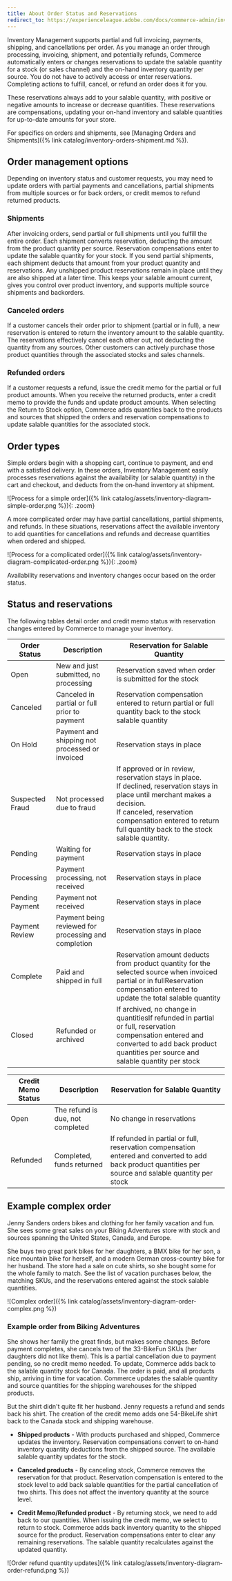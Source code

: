 ```yaml
---
title: About Order Status and Reservations
redirect_to: https://experienceleague.adobe.com/docs/commerce-admin/inventory/basics/order-status.html
---
```


Inventory Management supports partial and full invoicing, payments, shipping, and cancellations per order. As you manage an order through processing, invoicing, shipment, and potentially refunds, Commerce automatically enters or changes reservations to update the salable quantity for a stock (or sales channel) and the on-hand inventory quantity per source. You do not have to actively access or enter reservations. Completing actions to fulfill, cancel, or refund an order does it for you.

These reservations always add to your salable quantity, with positive or negative amounts to increase or decrease quantities. These reservations are compensations, updating your on-hand inventory and salable quantities for up-to-date amounts for your store.

For specifics on orders and shipments, see [Managing Orders and Shipments]({% link catalog/inventory-orders-shipment.md %}).

## Order management options

Depending on inventory status and customer requests, you may need to update orders with partial payments and cancellations, partial shipments from multiple sources or for back orders, or credit memos to refund returned products.

### Shipments

After invoicing orders, send partial or full shipments until you fulfill the entire order. Each shipment converts reservation, deducting the amount from the product quantity per source. Reservation compensations enter to update the salable quantity for your stock. If you send partial shipments, each shipment deducts that amount from your product quantity and reservations. Any unshipped product reservations remain in place until they are also shipped at a later time. This keeps your salable amount current, gives you control over product inventory, and supports multiple source shipments and backorders.

### Canceled orders

If a customer cancels their order prior to shipment (partial or in full), a new reservation is entered to return the inventory amount to the salable quantity. The reservations effectively cancel each other out, not deducting the quantity from any sources. Other customers can actively purchase those product quantities through the associated stocks and sales channels.

### Refunded orders

If a customer requests a refund, issue the credit memo for the partial or full product amounts. When you receive the returned products, enter a credit memo to provide the funds and update product amounts. When selecting the Return to Stock option, Commerce adds quantities back to the products and sources that shipped the orders and reservation compensations to update salable quantities for the associated stock.

## Order types

Simple orders begin with a shopping cart, continue to payment, and end with a satisfied delivery. In these orders, Inventory Management easily processes reservations against the availability (or salable quantity) in the cart and checkout, and deducts from the on-hand inventory at shipment.

![Process for a simple order]({% link catalog/assets/inventory-diagram-simple-order.png %}){: .zoom}

A more complicated order may have partial cancellations, partial shipments, and refunds. In these situations, reservations affect the available inventory to add quantities for cancellations and refunds and decrease quantities when ordered and shipped.

![Process for a complicated order]({% link catalog/assets/inventory-diagram-complicated-order.png %}){: .zoom}

Availability reservations and inventory changes occur based on the order status.

## Status and reservations

The following tables detail order and credit memo status with reservation changes entered by Commerce to manage your inventory.

|Order Status|Description|Reservation for Salable Quantity|
|--|--|--|
|Open|New and just submitted, no processing|Reservation saved when order is submitted for the stock|
|Canceled|Canceled in partial or full prior to payment|Reservation compensation entered to return partial or full quantity back to the stock salable quantity|
|On Hold|Payment and shipping not processed or invoiced|Reservation stays in place|
|Suspected Fraud|Not processed due to fraud|If approved or in review, reservation stays in place.<br/>If declined, reservation stays in place until merchant makes a decision.<br/>If canceled, reservation compensation entered to return full quantity back to the stock salable quantity.|
|Pending|Waiting for payment|Reservation stays in place|
|Processing|Payment processing, not received|Reservation stays in place|
|Pending Payment|Payment not received|Reservation stays in place|
|Payment Review|Payment being reviewed for processing and completion|Reservation stays in place|
|Complete|Paid and shipped in full|Reservation amount deducts from product quantity for the selected source when invoiced partial or in fullReservation compensation entered to update the total salable quantity|
|Closed|Refunded or archived|If archived, no change in quantitiesIf refunded in partial or full, reservation compensation entered and converted to add back product quantities per source and salable quantity per stock|

|Credit Memo Status|Description|Reservation for Salable Quantity|
|--|--|--|
|Open|The refund is due, not completed|No change in reservations|
|Refunded|Completed, funds returned|If refunded in partial or full, reservation compensation entered and converted to add back product quantities per source and salable quantity per stock|

## Example complex order

Jenny Sanders orders bikes and clothing for her family vacation and fun. She sees some great sales on your Biking Adventures store with stock and sources spanning the United States, Canada, and Europe.

She buys two great park bikes for her daughters, a BMX bike for her son, a nice mountain bike for herself, and a modern German cross-country bike for her husband. The store had a sale on cute shirts, so she bought some for the whole family to match. See the list of vacation purchases below, the matching SKUs, and the reservations entered against the stock salable quantities.

![Complex order]({% link catalog/assets/inventory-diagram-order-complex.png %})

### Example order from Biking Adventures

She shows her family the great finds, but makes some changes. Before payment completes, she cancels two of the 33-BikeFun SKUs (her daughters did not like them). This is a partial cancellation due to payment pending, so no credit memo needed. To update, Commerce adds back to the salable quantity stock for Canada. The order is paid, and all products ship, arriving in time for vacation. Commerce updates the salable quantity and source quantities for the shipping warehouses for the shipped products.

But the shirt didn't quite fit her husband. Jenny requests a refund and sends back his shirt. The creation of the credit memo adds one 54-BikeLife shirt back to the Canada stock and shipping warehouse.

- **Shipped products** - With products purchased and shipped, Commerce updates the inventory. Reservation compensations convert to on-hand inventory quantity deductions from the shipped source. The available salable quantity updates for the stock.

- **Canceled products** - By canceling stock, Commerce removes the reservation for that product. Reservation compensation is entered to the stock level to add back salable quantities for the partial cancellation of two shirts. This does not affect the inventory quantity at the source level.

- **Credit Memo/Refunded product** - By returning stock, we need to add back to our quantities. When issuing the credit memo, we select to return to stock. Commerce adds back inventory quantity to the shipped source for the product. Reservation compensations enter to clear any remaining reservations. The salable quantity recalculates against the updated quantity.

![Order refund quantity updates]({% link catalog/assets/inventory-diagram-order-refund.png %})
